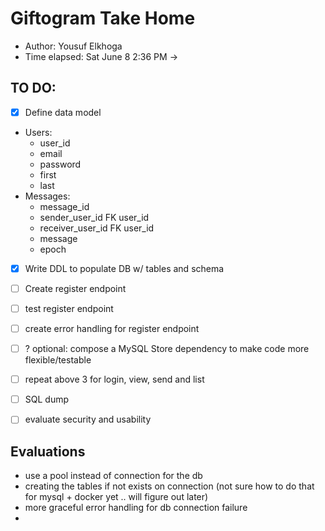 # Giftogram Take Home 
- Author: Yousuf Elkhoga
- Time elapsed: Sat June 8 2:36 PM ->  

## TO DO:

- [X] Define data model
- Users: 
  - user_id
  - email 
  - password
  - first
  - last
- Messages:
  - message_id
  - sender_user_id FK user_id
  - receiver_user_id FK user_id
  - message
  - epoch

- [X] Write DDL to populate DB w/ tables and schema

- [ ] Create register endpoint

- [ ] test register endpoint

- [ ] create error handling for register 
endpoint 

- [ ] ? optional: compose a MySQL Store dependency to make code more flexible/testable

- [ ] repeat above 3 for login, view, send and list

- [ ] SQL dump

- [ ] evaluate security and usability


## Evaluations
- use a pool instead of connection for the db
- creating the tables if not exists on connection (not sure how to do that for mysql + docker yet .. will figure out later)
- more graceful error handling for db connection failure
- 